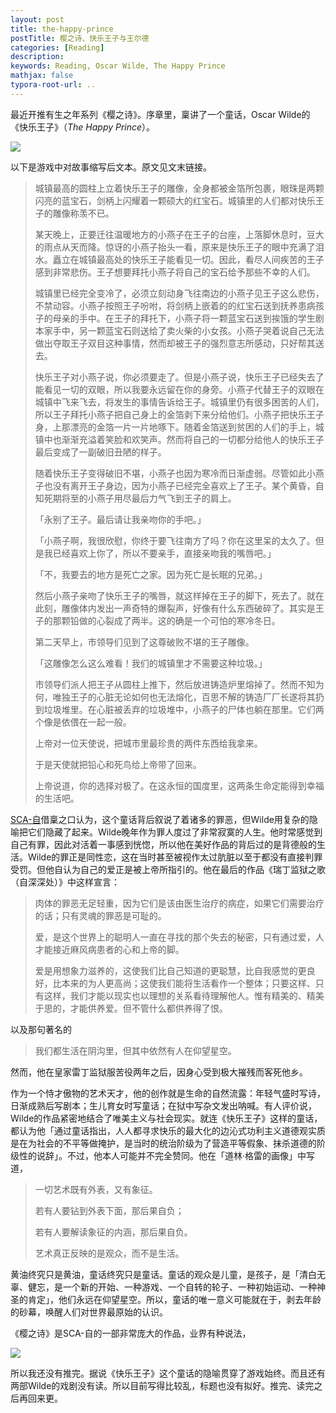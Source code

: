 ```yaml
---
layout: post
title: the-happy-prince
postTitle: 樱之诗、快乐王子与王尔德
categories: [Reading]
description: 
keywords: Reading, Oscar Wilde, The Happy Prince
mathjax: false
typora-root-url: ..
---
```


最近开推有生之年系列《樱之诗》。序章里，稟讲了一个童话，Oscar Wilde的《快乐王子》（*The Happy Prince*）。

![](https://i.loli.net/2020/08/30/rdUHxXGiFtRAKzq.png)

以下是游戏中对故事缩写后文本。原文见文末链接。

> 城镇最高的圆柱上立着快乐王子的雕像，全身都被金箔所包裹，眼珠是两颗闪亮的蓝宝石，剑柄上闪耀着一颗硕大的红宝石。城镇里的人们都对快乐王子的雕像称羡不已。
>
> 某天晚上，正要迁往温暖地方的小燕子在王子的台座，上落脚休息时，豆大的雨点从天而降。惊讶的小燕子抬头一看，原来是快乐王子的眼中充满了泪水。矗立在城镇最高处的快乐王子能看见一切。因此，看尽人间疾苦的王子感到非常悲伤。王子想要拜托小燕子将自己的宝石给予那些不幸的人们。
>
> 城镇里已经完全变冷了，必须立刻动身飞往南边的小燕子见王子这么悲伤，不禁动容。小燕子按照王子吩咐，将剑柄上嵌着的的红宝石送到抚养患病孩子的母亲的手中。在王子的拜托下，小燕子将一颗蓝宝石送到挨饿的学生剧本家手中，另一颗蓝宝石则送给了卖火柴的小女孩。小燕子哭着说自己无法做出夺取王子双目这种事情，然而却被王子的强烈意志所感动，只好帮其送去。
>
> 快乐王子对小燕子说，你必须要走了。但是小燕子说，快乐王子已经失去了能看见一切的双眼，所以我要永远留在你的身旁。小燕子代替王子的双眼在城镇中飞来飞去，将发生的事情告诉给王子。城镇里仍有很多困苦的人们，所以王子拜托小燕子把自己身上的金箔剥下来分给他们。小燕子把快乐王子身，上那漂亮的金箔一片一片地啄下。随着金箔送到贫困的人们的手上，城镇中也渐渐充溢着笑脸和欢笑声。然而将自己的一切都分给他人的快乐王子最后变成了一副破旧丑陋的样子。
>
> 随着快乐王子变得破旧不堪，小燕子也因为寒冷而日渐虚弱。尽管如此小燕子也没有离开王子身边，因为小燕子已经完全喜欢上了王子。某个黄昏，自知死期将至的小燕子用尽最后力气飞到王子的肩上。
>
> 「永别了王子。最后请让我亲吻你的手吧。」
>
> 「小燕子啊，我很欣慰，你终于要飞往南方了吗？你在这里呆的太久了。但是我已经喜欢上你了，所以不要亲手，直接亲吻我的嘴唇吧。」
>
> 「不，我要去的地方是死亡之家。因为死亡是长眠的兄弟。」
>
> 然后小燕子亲吻了快乐王子的嘴唇，就这样掉在王子的脚下，死去了。就在此刻，雕像体内发出一声奇特的爆裂声，好像有什么东西破碎了。其实是王子的那颗铅做的心裂成了两半。这的确是一个可怕的寒冷冬日。
>
> 第二天早上，市领导们见到了这尊破败不堪的王子雕像。
>
> 「这雕像怎么这么难看！我们的城镇里才不需要这种垃圾。」
>
> 市领导们派人把王子从圆柱上推下，然后放进铸造炉里熔掉了。然而不知为何，唯独王子的心脏无论如何也无法熔化，百思不解的铸造厂厂长遂将其扔到垃圾堆里。在心脏被丢弃的垃圾堆中，小燕子的尸体也躺在那里。它们两个像是依偎在一起一般。
>
> 上帝对一位天使说，把城市里最珍贵的两件东西给我拿来。
>
> 于是天使就把铅心和死鸟给上帝带了回来。
>
> 上帝说道，你的选择对极了。在这永恒的国度里，这两条生命定能得到幸福的生活吧。

[SCA-自](https://zh.moegirl.org.cn/SCA-自)借稟之口认为，这个童话背后叙说了着诸多的罪恶，但Wilde用复杂的隐喻把它们隐藏了起来。Wilde晚年作为罪人度过了非常寂寞的人生。他时常感觉到自己有罪，因此对活着一事感到恍惚，所以他在美好作品的背后过的是背德般的生活。Wilde的罪正是同性恋，这在当时甚至被视作太过肮脏以至于都没有直接判罪受罚。但他自认为自己的爱正是被上帝所指引的。他在最后的作品《瑞丁监狱之歌（自深深处）》中这样宣言：

>肉体的罪恶无足轻重，因为它们是该由医生治疗的病症，如果它们需要治疗的话；只有灵魂的罪恶是可耻的。
>
>爱，是这个世界上的聪明人一直在寻找的那个失去的秘密，只有通过爱，人才能接近麻风病患者的心和上帝的脚。
>
>爱是用想象力滋养的，这使我们比自己知道的更聪慧，比自我感觉的更良好，比本来的为人更高尚；这使我们能将生活看作一个整体；只要这样、只有这样，我们才能以现实也以理想的关系看待理解他人。惟有精美的、精美于思的，才能供养爱。但不管什么都供养得了恨。

以及那句著名的

>我们都生活在阴沟里，但其中依然有人在仰望星空。

然而，他在皇家雷丁监狱服苦役两年之后，因身心受到极大摧残而客死他乡。

作为一个恃才傲物的艺术天才，他的创作就是生命的自然流露：年轻气盛时写诗，日渐成熟后写剧本；生儿育女时写童话；在狱中写杂文发出呐喊。有人评价说，Wilde的作品紧密地结合了唯美主义与社会现实。就连《快乐王子》这样的童话，都认为他「通过童话指出，人人都寻求快乐的最大化的边沁式功利主义道德观实质是在为社会的不平等做掩护，是当时的统治阶级为了营造平等假象、抹杀道德的阶级性的说辞」。不过，他本人可能并不完全赞同。他在「道林·格雷的画像」中写道，

>一切艺术既有外表，又有象征。
>
>若有人要钻到外表下面，那后果自负；
>
>若有人要解读象征的内涵，那后果自负。
>
>艺术真正反映的是观众，而不是生活。

黄油终究只是黄油，童话终究只是童话。童话的观众是儿童，是孩子，是「清白无辜、健忘，是一个新的开始、一种游戏、一个自转的轮子、一种初始运动、一种神圣的肯定」，他们永远在仰望星空。所以，童话的唯一意义可能就在于，剥去年龄的砂幕，唤醒人们对世界最原始的认识。

《樱之诗》是SCA-自的一部非常庞大的作品，业界有种说法，

![](https://i.loli.net/2020/08/30/PaxzylgHoC6jpBt.png)

所以我还没有推完。据说《快乐王子》这个童话的隐喻贯穿了游戏始终。而且还有两部Wilde的戏剧没有读。所以目前写得比较乱，标题也没有拟好。推完、读完之后再回来更。

